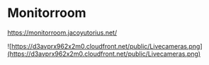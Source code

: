# Monitorroom

https://monitorroom.jacoyutorius.net/

![https://d3avprx962x2m0.cloudfront.net/public/Livecameras.png](https://d3avprx962x2m0.cloudfront.net/public/Livecameras.png)